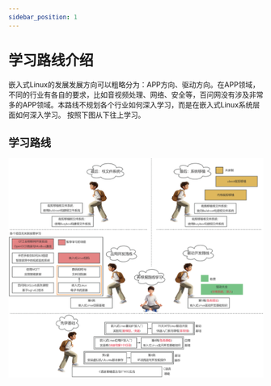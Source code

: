 ```yaml
---
sidebar_position: 1
---
```


# 学习路线介绍

嵌入式Linux的发展发展方向可以粗略分为：APP方向、驱动方向。在APP领域，不同的行业有各自的要求，比如音视频处理、网络、安全等，百问网没有涉及非常多的APP领域。本路线不规划各个行业如何深入学习，而是在嵌入式Linux系统层面如何深入学习。
按照下图从下往上学习。

## 学习路线

![image-20241126161856166](images/全栈Linux学习路线.jpg)